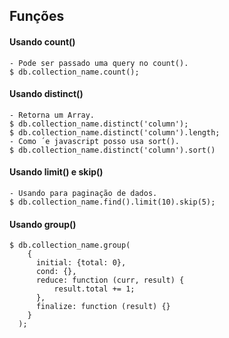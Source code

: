 ## Funções

#### Usando count()
```
- Pode ser passado uma query no count().
$ db.collection_name.count();
```

#### Usando distinct()
```
- Retorna um Array.
$ db.collection_name.distinct('column');
$ db.collection_name.distinct('column').length;
- Como ´e javascript posso usa sort().
$ db.collection_name.distinct('column').sort()
```

#### Usando limit() e skip()
```
- Usando para paginação de dados.
$ db.collection_name.find().limit(10).skip(5);
```

#### Usando group()
```
$ db.collection_name.group(
    {
      initial: {total: 0},
      cond: {},
      reduce: function (curr, result) {
          result.total += 1;
      },
      finalize: function (result) {}
    }
  );
```
